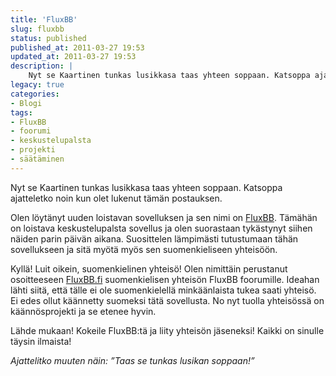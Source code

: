 ```yaml
---
title: 'FluxBB'
slug: fluxbb
status: published
published_at: 2011-03-27 19:53
updated_at: 2011-03-27 19:53
description: |
    Nyt se Kaartinen tunkas lusikkasa taas yhteen soppaan. Katsoppa ajatteletko noin kun olet lukenut tämän postauksen. Olen löytänyt uuden loistavan sovelluksen ja sen nimi on FluxBB. Tämähän on loistava keskustelupalsta sovellus ja olen suorastaan tykästynyt siihen näiden parin päivän aikana. Suosittelen lämpimästi tutustumaan tähän sovellukseen ja sitä myötä myös sen suomenkieliseen yhteisöön. Kyllä! Luit oikein,… Jatka lukemista FluxBB
legacy: true
categories:
- Blogi
tags:
- FluxBB
- foorumi
- keskustelupalsta
- projekti
- säätäminen
---
```


<p>Nyt se Kaartinen tunkas lusikkasa taas yhteen soppaan. Katsoppa ajatteletko noin kun olet lukenut tämän postauksen.</p>
<p>Olen löytänyt uuden loistavan sovelluksen ja sen nimi on <a href="http://fluxbb.org" target="_blank">FluxBB</a>. Tämähän on loistava keskustelupalsta sovellus ja olen suorastaan tykästynyt siihen näiden parin päivän aikana. Suosittelen lämpimästi tutustumaan tähän sovellukseen ja sitä myötä myös sen suomenkieliseen yhteisöön.</p>
<p>Kyllä! Luit oikein, suomenkielinen yhteisö! Olen nimittäin perustanut osoitteeseen <a href="http://fluxbb.fi" target="_blank">FluxBB.fi</a> suomenkielisen yhteisön FluxBB foorumille. Ideahan lähti siitä, että tälle ei ole suomenkielellä minkäänlaista tukea saati yhteisö. Ei edes ollut käännetty suomeksi tätä sovellusta. No nyt tuolla yhteisössä on käännösprojekti ja se etenee hyvin.</p>
<p>Lähde mukaan! Kokeile FluxBB:tä ja liity yhteisön jäseneksi! Kaikki on sinulle täysin ilmaista!</p>
<p><em>Ajattelitko muuten näin: &#8221;Taas se tunkas lusikan soppaan!&#8221;</em></p>
